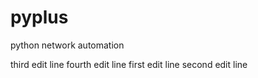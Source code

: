 # pyplus
python network automation

third edit line
fourth edit line
first edit line
second edit line
